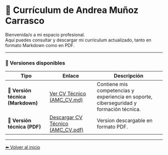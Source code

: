 # 📄 Currículum de Andrea Muñoz Carrasco

Bienvenida/o a mi espacio profesional.  
Aquí puedes consultar y descargar mi currículum actualizado, tanto en formato Markdown como en PDF.

---

###  💼  Versiones disponibles

| Tipo | Enlace | Descripción |
|------|---------|-------------|
| 📄 **Versión técnica (Markdown)** | [Ver CV Técnico (AMC_CV.md)](https://anmunozc.github.io/portafolio/cv/AMC_CV.md) | Contiene mis competencias y experiencia en soporte, ciberseguridad y formación técnica. |
| 📄 **Versión técnica (PDF)** | [Descargar CV Técnico (AMC_CV.pdf)](https://anmunozc.github.io/portafolio/cv/AMC_CV.pdf) | Version descargable en formato PDF. |

---

[⬅️ Volver al inicio](https://anmunozc.github.io/portafolio/)
